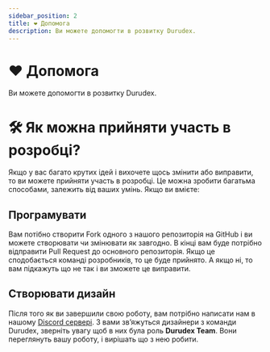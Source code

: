 ```yaml
---
sidebar_position: 2
title: ❤️ Допомога
description: Ви можете допомогти в розвитку Durudex.
---
```


# ❤️ Допомога

Ви можете допомогти в розвитку Durudex.

# 🛠 Як можна прийняти участь в розробці?

Якщо у вас багато крутих ідей і вихочете щось змінити або виправити, то ви можете прийняти участь в розробці. 
Це можна зробити багатьма способами, залежить від ваших умінь. Якщо ви вмієте:

## Програмувати

Вам потібно створити Fork одного з нашого репозиторія на GitHub і ви можете створювати чи змінювати як завгодно. 
В кінці вам буде потрібно відправити Pull Request до основного репозиторія. Якщо це сподобається команді розробників, то це буде прийнято.
А якщо ні, то вам підкажуть що не так і ви зможете це виправити.

## Створювати дизайн

Після того як ви завершили свою роботу, вам потрібно написати нам в нашому [Discord сервері](https://discord.gg/4qcXbeVehZ).
З вами звʼяжуться дизайнери з команди Durudex, зверніть увагу щоб в них була роль **Durudex Team**. Вони переглянуть вашу 
роботу, і вирішать що з нею робити.
